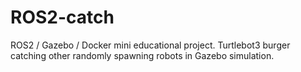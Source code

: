 # ROS2-catch
ROS2 / Gazebo / Docker mini educational project. Turtlebot3 burger catching other randomly spawning robots in Gazebo simulation.
